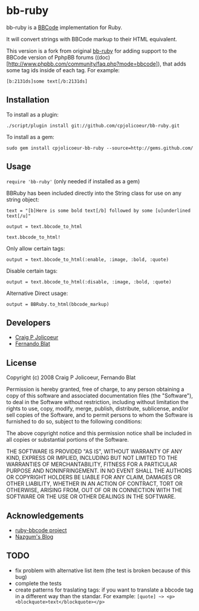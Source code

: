# bb-ruby

bb-ruby is a [BBCode](http://www.bbcode.org) implementation for Ruby.

It will convert strings with BBCode markup to their HTML equivalent.

This version is a fork from original [bb-ruby](git://github.com/cpjolicoeur/bb-ruby) for adding support
to the BBCode version of PphpBB forums ((doc)[http://www.phpbb.com/community/faq.php?mode=bbcode]), that adds some tag ids inside of each tag. For example:

`[b:2131ds]some text[/b:2131ds]`

## Installation

To install as a plugin:

`./script/plugin install git://github.com/cpjolicoeur/bb-ruby.git`

To install as a gem:

`sudo gem install cpjolicoeur-bb-ruby --source=http://gems.github.com/`

## Usage

`require 'bb-ruby'` (only needed if installed as a gem)

BBRuby has been included directly into the String class for use on any string object:

`text = "[b]Here is some bold text[/b] followed by some [u]underlined text[/u]"`

`output = text.bbcode_to_html`

`text.bbcode_to_html!`

Only allow certain tags:

`output = text.bbcode_to_html(:enable, :image, :bold, :quote)`

Disable certain tags:

`output = text.bbcode_to_html(:disable, :image, :bold, :quote)`

Alternative Direct usage:

`output = BBRuby.to_html(bbcode_markup)`

## Developers

* [Craig P Jolicoeur](http://github.com/cpjolicoeur)
* [Fernando Blat](http://github.com/ferblape)

## License

Copyright (c) 2008 Craig P Jolicoeur, Fernando Blat

Permission is hereby granted, free of charge, to any person obtaining a copy
of this software and associated documentation files (the "Software"), to deal
in the Software without restriction, including without limitation the rights
to use, copy, modify, merge, publish, distribute, sublicense, and/or sell
copies of the Software, and to permit persons to whom the Software is
furnished to do so, subject to the following conditions:

The above copyright notice and this permission notice shall be included in
all copies or substantial portions of the Software.

THE SOFTWARE IS PROVIDED "AS IS", WITHOUT WARRANTY OF ANY KIND, EXPRESS OR
IMPLIED, INCLUDING BUT NOT LIMITED TO THE WARRANTIES OF MERCHANTABILITY,
FITNESS FOR A PARTICULAR PURPOSE AND NONINFRINGEMENT. IN NO EVENT SHALL THE
AUTHORS OR COPYRIGHT HOLDERS BE LIABLE FOR ANY CLAIM, DAMAGES OR OTHER
LIABILITY, WHETHER IN AN ACTION OF CONTRACT, TORT OR OTHERWISE, ARISING FROM,
OUT OF OR IN CONNECTION WITH THE SOFTWARE OR THE USE OR OTHER DEALINGS IN
THE SOFTWARE.

## Acknowledgements

* [ruby-bbcode project](http://code.google.com/p/ruby-bbcode/)
* [Nazgum's Blog](http://www.nazgum.com/2008/01/08/bbcode-with-ruby-on-rails-part-1/)

## TODO

* fix problem with alternative list item (the test is broken because of this bug)
* complete the tests
* create patterns for traslating tags: if you want to translate a bbcode tag in a different way than the standar. For example: `[quote] ~> <p><blockquote>text</blockquote></p>`
